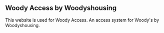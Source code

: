 ## Woody Access by Woodyshousing

This website is used for Woody Access. An access system for Woody's by Woodyshousing.
